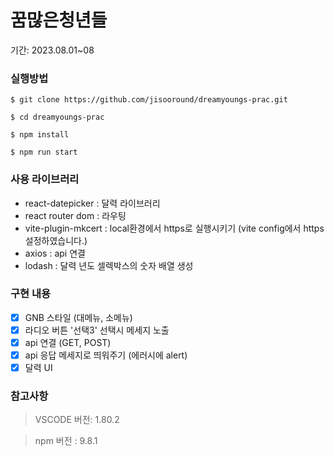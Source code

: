 # 꿈많은청년들

기간: 2023.08.01~08

### 실행방법

```
$ git clone https://github.com/jisooround/dreamyoungs-prac.git
```

```
$ cd dreamyoungs-prac
```

```
$ npm install
```

```
$ npm run start
```

### 사용 라이브러리

- react-datepicker : 달력 라이브러리
- react router dom : 라우팅
- vite-plugin-mkcert : local환경에서 https로 실행시키기 (vite config에서 https 설정하였습니다.)
- axios : api 연결
- lodash : 달력 년도 셀렉박스의 숫자 배열 생성

### 구현 내용

- [x] GNB 스타일 (대메뉴, 소메뉴)
- [x] 라디오 버튼 '선택3' 선택시 메세지 노출
- [x] api 연결 (GET, POST)
- [x] api 응답 메세지로 띄워주기 (에러시에 alert)
- [x] 달력 UI

### 참고사항

> VSCODE 버전: 1.80.2

> npm 버전 : 9.8.1
